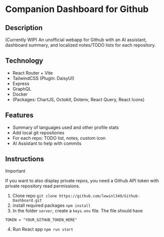 # Companion Dashboard for Github

## Description

(Currently WIP)
An unofficial webapp for Github with an AI assistant, dashboard summary, and localized notes/TODO lists for each repository.

## Technology
- React Router + Vite
- TailwindCSS (Plugin: DaisyUI)
- Express
- GraphQL
- Docker  
- (Packages: ChartJS, Octokit, Dotenv, React Query, React Icons)

## Features 
- Summary of languages used and other profile stats
- Add local git repositories
- For each repo: TODO list, notes, custom icon
- AI Assistant to help with commits

## Instructions
> [!IMPORTANT]
> If you want to also display private repos, you need a Github API token with private repository read permissions.

1. Clone repo `git clone https://github.com/lewinl349/Github-Dashboard.git`
2. install required packages `npm install`
3. In the folder `server`, create a `keys.env` file. The file should have
  ```
  TOKEN = "YOUR_GITHUB_TOKEN_HERE"
  ```
4. Run React app  `npm run start`